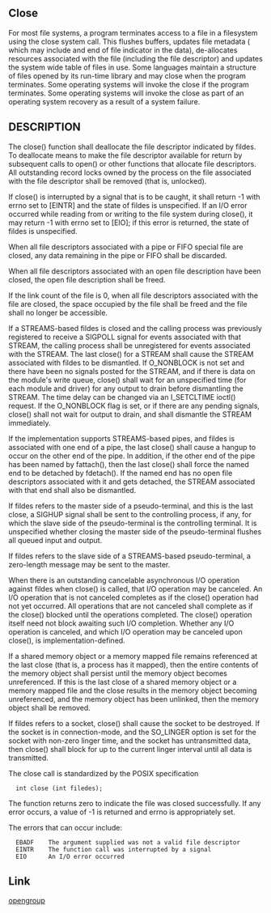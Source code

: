 Close
--------------------------------------------------

  For most file systems, a program terminates access to a file in a filesystem
  using the close system call. This flushes buffers, updates file metadata (
  which may include and end of file indicator in the data), de-allocates 
  resources associated with the file (including the file descriptor) and 
  updates the system wide table of files in use. Some languages maintain a 
  structure of files opened by its run-time library and may close when the 
  program terminates. Some operating systems will invoke the close if the 
  program terminates. Some operating systems will invoke the close as part 
  of an operating system recovery as a result of a system failure.


## DESCRIPTION

  The close() function shall deallocate the file descriptor indicated by 
  fildes. To deallocate means to make the file descriptor available for return 
  by subsequent calls to open() or other functions that allocate file 
  descriptors. All outstanding record locks owned by the process on the file 
  associated with the file descriptor shall be removed (that is, unlocked).

  If close() is interrupted by a signal that is to be caught, it shall return 
  -1 with errno set to [EINTR] and the state of fildes is unspecified. If an 
  I/O error occurred while reading from or writing to the file system during 
  close(), it may return -1 with errno set to [EIO]; if this error is returned,
  the state of fildes is unspecified.

  When all file descriptors associated with a pipe or FIFO special file are
  closed, any data remaining in the pipe or FIFO shall be discarded.

  When all file descriptors associated with an open file description have 
  been closed, the open file description shall be freed.

  If the link count of the file is 0, when all file descriptors associated
  with the file are closed, the space occupied by the file shall be freed 
  and the file shall no longer be accessible.

  If a STREAMS-based fildes is closed and the calling process was previously
  registered to receive a SIGPOLL signal for events associated with that 
  STREAM, the calling process shall be unregistered for events associated 
  with the STREAM. The last close() for a STREAM shall cause the STREAM 
  associated with fildes to be dismantled. If O_NONBLOCK is not set and 
  there have been no signals posted for the STREAM, and if there is data 
  on the module's write queue, close() shall wait for an unspecified 
  time (for each module and driver) for any output to drain before dismantling
  the STREAM. The time delay can be changed via an I_SETCLTIME ioctl() request.
  If the O_NONBLOCK flag is set, or if there are any pending signals, close() 
  shall not wait for output to drain, and shall dismantle the STREAM 
  immediately.

  If the implementation supports STREAMS-based pipes, and fildes is associated 
  with one end of a pipe, the last close() shall cause a hangup to occur on 
  the other end of the pipe. In addition, if the other end of the pipe has 
  been named by fattach(), then the last close() shall force the named end to 
  be detached by fdetach(). If the named end has no open file descriptors 
  associated with it and gets detached, the STREAM associated with that end 
  shall also be dismantled.

  If fildes refers to the master side of a pseudo-terminal, and this is the 
  last close, a SIGHUP signal shall be sent to the controlling process, if 
  any, for which the slave side of the pseudo-terminal is the controlling 
  terminal. It is unspecified whether closing the master side of the 
  pseudo-terminal flushes all queued input and output.

  If fildes refers to the slave side of a STREAMS-based pseudo-terminal, a 
  zero-length message may be sent to the master. 

  When there is an outstanding cancelable asynchronous I/O operation against 
  fildes when close() is called, that I/O operation may be canceled. An I/O 
  operation that is not canceled completes as if the close() operation had 
  not yet occurred. All operations that are not canceled shall complete as 
  if the close() blocked until the operations completed. The close() operation
  itself need not block awaiting such I/O completion. Whether any I/O 
  operation is canceled, and which I/O operation may be canceled upon close(),
  is implementation-defined.

  If a shared memory object or a memory mapped file remains referenced at 
  the last close (that is, a process has it mapped), then the entire contents
  of the memory object shall persist until the memory object becomes 
  unreferenced. If this is the last close of a shared memory object or a 
  memory mapped file and the close results in the memory object becoming 
  unreferenced, and the memory object has been unlinked, then the memory 
  object shall be removed.

  If fildes refers to a socket, close() shall cause the socket to be destroyed.
  If the socket is in connection-mode, and the SO_LINGER option is set for the
  socket with non-zero linger time, and the socket has untransmitted data, 
  then close() shall block for up to the current linger interval until all 
  data is transmitted.


  The close call is standardized by the POSIX specification

  ```
    int close (int filedes);
  ```

  The function returns zero to indicate the file was closed successfully. 
  If any error occurs, a value of -1 is returned and errno is appropriately 
  set.

  The errors that can occur include:

  ```
    EBADF    The argument supplied was not a valid file descriptor
    EINTR    The function call was interrupted by a signal
    EIO      An I/O error occurred
  ```

## Link

  [opengroup](http://pubs.opengroup.org/onlinepubs/009695399/functions/close.html "close - opengroup.org")
